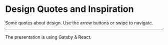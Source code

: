 # Design Quotes and Inspiration

Some quotes about design.
Use the arrow buttons or swipe to navigate.

---

The presentation is using Gatsby & React.
